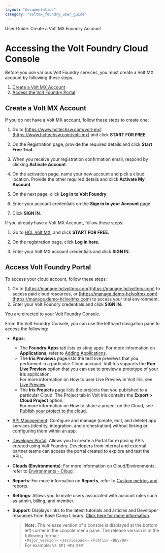 ```yaml
---
layout: "documentation"
category: "voltmx_foundry_user_guide"
---
```

                              

User Guide: Create a Volt MX Foundry Account

Accessing the Volt Foundry Cloud Console
========================================

Before you use various Volt Foundry services, you must create a Volt MX account by following these steps.

1.  [Create a Volt MX Account](#create-a-volt-mx-account)
2.  [Access the Volt Foundry Portal](#access-volt-foundry-portal)

Create a Volt MX Account
------------------------

If you do not have a Volt MX account, follow these steps to create one:

1.  Go to [https://www.hcltechsw.com/volt-mx](https://www.hcltechsw.com/volt-mx) and click **START FOR FREE**.
    
2. On the Registration page, provide the required details and click **Start Free Trial**.

3. When you receive your registration confirmation email, respond by clicking **Activate Account**.

4. On the activation page, name your new account and pick a cloud location. Provide the other required details and click **Activate My Account**.

5. On the next page, click **Log in to Volt Foundry**.

6. Enter your account credentials on the **Sign in to your Account** page.

7. Click **SIGN IN**.

If you already have a Volt MX Account, follow these steps:

1.  Go to [HCL Volt MX](https://www.hcltechsw.com/volt-mx), and click **START FOR FREE**.
    
2.  On the registration page, click **Log in here.**

3.  Enter your Volt MX account credentials and click **SIGN IN**.

Access Volt Foundry Portal
--------------------------

To access your cloud account, follow these steps:

1.  Go to [https://manage.hclvoltmx.com](https://manage.hclvoltmx.com) to access paid cloud resources, or [https://manage.demo-hclvoltmx.com](https://manage.demo-hclvoltmx.com) to access your trial environment.
2.  Enter your Volt Foundry credentials and click **SIGN IN**.

You are directed to your Volt Foundry Console.
    
From the Volt Foundry Console, you can use the lefthand navigation pane to access the following:
    
* **Apps**:
  * The **Foundry Apps** tab lists existing apps. For more information on **Applications**, refer to [Adding Applications](Adding_Applications.md).
  * The **Iris Previews** page lists the test live previews that you performed in a particular Cloud account. Volt Iris supports the **Run Live Preview** option that you can use to preview a prototype of your Iris application.  
  For more information on How to user Live Preview in Volt Iris, see [Live Preview](../../../Iris/iris_user_guide/Content/LivePreview.md).
  * The **Iris Projects** page lists the projects that you published to a particular Cloud. The Project tab in Volt Iris contains the **Export > Cloud Project** option.  
  For more information on How to share a project on the Cloud, see [Publish your project to the cloud](../../../Iris/iris_user_guide/Content/ShareProjectOnTheCloud.md).  
* [API Management](API_Management.md): Configure and manage (create, edit, and delete) app services (identity, integration, and orchestration) without linking or configuring them within an app.
* [Developer Portal](VoltMXDevPortal.md): Allows you to create a Portal for exposing APIs created using Volt Foundry. Developers from internal and external partner teams can access the portal created to explore and test the APIs.
* **Clouds (Environments)**: For more information on Cloud/Environments, refer to [Environments - Cloud](Environments-Cloud.md).
* **Reports**: For more information on **Reports**, refer to [Custom metrics and reports](../../Foundry/custom_metrics_and_reports/Content/Custom_Metrics_and_Reports_Guide.md).
* **Settings**: Allows you to invite users associated with account roles such as admin, billing, and member.
* **Support**: Displays links to the latest tutorials and articles and Developer resources from Base Camp Library. [Click here for more information](Support.md).

    > **_Note:_** The release version of a console is displayed at the bottom left corner in the console menu pane. The release version is in the following format:  
    `<Major_version> <servicepack> <hotfix> <DEV/QA>`  
    For example: `V8 SP1 HF4 DEV`
    
